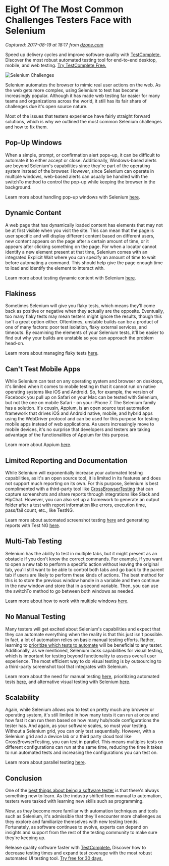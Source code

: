 # Eight Of The Most Common Challenges Testers Face with Selenium

_Captured: 2017-08-19 at 18:17 from [dzone.com](https://dzone.com/articles/eight-of-the-most-common-challenges-testers-face-w?edition=317400&utm_source=Daily%20Digest&utm_medium=email&utm_campaign=Daily%20Digest%202017-08-18)_

Speed up delivery cycles and improve software quality with [TestComplete.](https://dzone.com/go?i=228239&u=https%3A%2F%2Fsmartbear.com%2Fppc%2Ftestcomplete%2Fmain%2F%3Fsr%3Ddzone%26md%3Dad) Discover the most robust automated testing tool for end-to-end desktop, mobile, and web testing. [Try TestComplete Free.](https://dzone.com/go?i=228239&u=https%3A%2F%2Fsmartbear.com%2Fppc%2Ftestcomplete%2Fmain%2F%3Fsr%3Ddzone%26md%3Dad)

![Selenium Challenges](https://crossbrowsertesting.com/blog/wp-content/uploads/2017/07/080117_Selenium-Challenges.png)

Selenium automates the browser to mimic real user actions on the web. As the web gets more complex, using Selenium to test has become increasingly popular. Although it has made web testing far easier for many teams and organizations across the world, it still has its fair share of challenges due it's open source nature.

Most of the issues that testers experience have fairly straight forward solutions, which is why we outlined the most common Selenium challenges and how to fix them.

## Pop-Up Windows

When a simple, prompt, or confirmation alert pops-up, it can be difficult to automate it to either accept or close. Additionally, Windows-based alerts are beyond Selenium's capabilities since they're part of the operating system instead of the browser. However, since Selenium can operate in multiple windows, web-based alerts can usually be handled with the switchTo method to control the pop-up while keeping the browser in the background.

Learn more about handling pop-up windows with Selenium [here](https://crossbrowsertesting.com/blog/test-automation/automated-test-pop-ups-alerts/).

## Dynamic Content

A web page that has dynamically loaded content has elements that may not be at first visible when you visit the site. This can mean that the page is user specific and will display different content based on different users, new content appears on the page after a certain amount of time, or it appears after clicking something on the page. For when a locator cannot identify a new element present at that time, Selenium comes with an integrated Explicit Wait where you can specify an amount of time to wait before automating a command. This should help give the page enough time to load and identify the element to interact with.

Learn more about testing dynamic content with Selenium [here](http://elementalselenium.com/tips/23-dynamic-pages).

## Flakiness

Sometimes Selenium will give you flaky tests, which means they'll come back as positive or negative when they actually are the opposite. Eventually, too many flaky tests may mean testers might ignore the results, though this isn't a great option either. Oftentimes, unstable builds can be a product of one of many factors: poor test isolation, flaky external services, and timeouts. By examining the elements of your Selenium tests, it'll be easier to find out why your builds are unstable so you can approach the problem head-on.

Learn more about managing flaky tests [here](https://testing.googleblog.com/2009/06/my-selenium-tests-arent-stable.html).

## Can't Test Mobile Apps

While Selenium can test on any operating system and browser on desktops, it's limited when it comes to mobile testing in that it cannot run on native operating systems like iOS and Android. So, for example, the version of Facebook you pull up on Safari on your Mac can be tested with Selenium, but not the one on mobile Safari - on your iPhone 7. The Selenium family has a solution. It's cousin, Appium, is an open source test automation framework that drives iOS and Android native, mobile, and hybrid apps using the WebDriver protocol and can be used for this purpose for testing mobile apps instead of web applications. As users increasingly move to mobile devices, it's no surprise that developers and testers are taking advantage of the functionalities of Appium for this purpose.

Learn more about Appium [here](https://crossbrowsertesting.com/blog/appium/appium-native-web-hybrid-applications/).

## Limited Reporting and Documentation

While Selenium will exponentially increase your automated testing capabilities, as it's an open source tool, it is limited in its features and does not support much reporting on its own. For this purpose, Selenium is best complimented with a third-party tool like [CrossBrowserTesting](https://crossbrowsertesting.com/) that can capture screenshots and share reports through integrations like Slack and HipChat. However, you can also set up a framework to generate an output folder after a test with report information like errors, execution time, pass/fail count, etc., like TestNG.

Learn more about automated screenshot testing [here](https://crossbrowsertesting.com/automated-screenshots) and generating reports with Test NG [here](http://www.techbeamers.com/generate-reports-selenium-webdriver/).

## Multi-Tab Testing

Selenium has the ability to test in multiple tabs, but it might present as an obstacle if you don't know the correct commands. For example, if you want to open a new tab to perform a specific action without leaving the original tab, you'll still want to be able to control both tabs and go back to the parent tab if users are likely to perform these kinds of actions. The best method for this is to store the previous window handle in a variable and then continue in the new window and store that in a second variable. Then, you can use the switchTo method to go between both windows as needed.

Learn more about how to work with multiple windows [here](http://elementalselenium.com/tips/4-work-with-multiple-windows).

## No Manual Testing

Many testers will get excited about Selenium's capabilities and expect that they can automate everything when the reality is that this just isn't possible. In fact, a lot of automation relies on basic manual testing efforts. Rather, learning to [prioritize which tests to automate](https://crossbrowsertesting.com/blog/test-automation/prioritizing-test-automation/) will be beneficial to any tester. Additionally, as we mentioned, Selenium lacks capabilities for visual testing, which is important for testing beyond functionality to assess overall user experience. The most efficient way to do visual testing is by outsourcing to a third-party screenshot tool that integrates with Selenium.

Learn more about the need for manual testing [here](https://testlio.com/blog/manual-testing-matters/), prioritizing automated tests [here](https://crossbrowsertesting.com/blog/test-automation/prioritizing-test-automation/), and alternative visual testing with Selenium [here](http://testautomation.applitools.com/post/105435804567/how-to-do-visual-testing-with-selenium).

## Scalability

Again, while Selenium allows you to test on pretty much any browser or operating system, it's still limited in how many tests it can run at once and how fast it can run them based on how many hub/node configurations the tester has. And again, as your software scales, so must your testing. Without a Selenium grid, you can only test sequentially. However, with a Selenium grid and a device lab or a third party cloud tool like CrossBrowserTesting, you can test in parallel. This means multiples tests on different configurations can run at the same time, reducing the time it takes to run automated tests and increasing the configurations you can test on.

Learn more about parallel testing [here](https://crossbrowsertesting.com/blog/test-automation/what-is-parallel-testing/).

## Conclusion

One of the [best things about being a software tester](https://crossbrowsertesting.com/blog/test-automation/reasons-software-testing-career/) is that there's always something new to learn. As the industry shifted from manual to automation, testers were tasked with learning new skills such as programming.

Now, as they become more familiar with automation techniques and tools such as Selenium, it's admissible that they'll encounter more challenges as they explore and familiarize themselves with new testing trends. Fortunately, as software continues to evolve, experts can depend on insights and support from the rest of the testing community to make sure they're keeping up.

Release quality software faster with [TestComplete.](https://dzone.com/go?i=228240&u=https%3A%2F%2Fsmartbear.com%2Fppc%2Ftestcomplete%2Fmain%2F%3Fsr%3Ddzone%26md%3Dad) Discover how to decrease testing times and expand test coverage with the most robust automated UI testing tool. [Try free for 30 days.](https://dzone.com/go?i=228240&u=https%3A%2F%2Fsmartbear.com%2Fppc%2Ftestcomplete%2Fmain%2F%3Fsr%3Ddzone%26md%3Dad)
